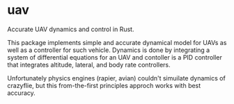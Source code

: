 # uav

Accurate UAV dynamics and control in Rust.

This package implements simple and accurate dynamical model for UAVs as well as a controller for such vehicle. Dynamics is done by integrating a system of differential equations for an UAV and contoller is a PID controller that integrates altitude, lateral, and body rate controllers.

Unfortunately physics engines (rapier, avian) couldn't simuilate dynamics of crazyflie, but this from-the-first principles approch works with best accuracy.